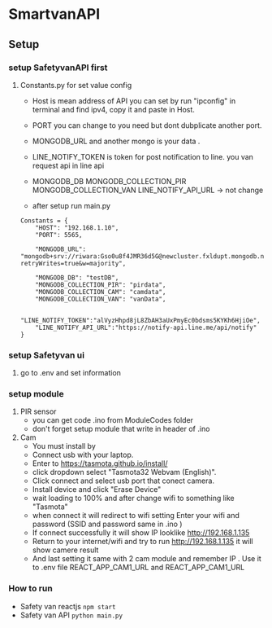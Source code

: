 # SmartvanAPI

## Setup
### setup SafetyvanAPI first 
 1. Constants.py for set value config
    - Host is mean address of API you can set by run "ipconfig" in terminal and find ipv4, copy it and paste in Host.
    - PORT you can change to you need but dont dubplicate another port.
    - MONGODB_URL and another mongo is your data .
    - LINE_NOTIFY_TOKEN is token for post notification to line. you van request api in line api
    - MONGODB_DB MONGODB_COLLECTION_PIR MONGODB_COLLECTION_VAN  LINE_NOTIFY_API_URL -> not change

    - after setup run main.py

    ```
    Constants = {
        "HOST": "192.168.1.10",
        "PORT": 5565,
        
        "MONGODB_URL": "mongodb+srv://riwara:Gso0u8f4JMR36d5G@newcluster.fxldupt.mongodb.net/?retryWrites=true&w=majority",

        "MONGODB_DB": "testDB",
        "MONGODB_COLLECTION_PIR": "pirdata",
        "MONGODB_COLLECTION_CAM": "camdata",
        "MONGODB_COLLECTION_VAN": "vanData",

        "LINE_NOTIFY_TOKEN":"alVyzHhpd8jL8ZbAH3aUxPmyEc0bdsms5KYKh6HjiOe",
        "LINE_NOTIFY_API_URL":"https://notify-api.line.me/api/notify"
    }
    ```

### setup Safetyvan ui 
 1. go to .env and set information

### setup module
 1. PIR sensor 
    - you can get code .ino from ModuleCodes folder
    - don't forget setup module that write in header of .ino
 2. Cam
    - You must install by
    - Connect usb with your laptop.
    - Enter to https://tasmota.github.io/install/
    - click dropdown select "Tasmota32 Webvam (English)".
    - Click connect and select usb port that conect camera.
    - Install device and click "Erase Device"
    - wait loading to 100% and after change wifi to something like "Tasmota"
    - when connect it will redirect to wifi setting Enter your wifi and password (SSID and password same in .ino )
    - If connect successfully it will show IP looklike http://192.168.1.135 
    - Return to your internet/wifi and try to run http://192.168.1.135 it will show camere result
    - And last setting it same with 2 cam module and remember IP . Use it to .env file REACT_APP_CAM1_URL and REACT_APP_CAM1_URL


### How to run 
- Safety van reactjs
    `npm start`
- Safety van API
    `python main.py`